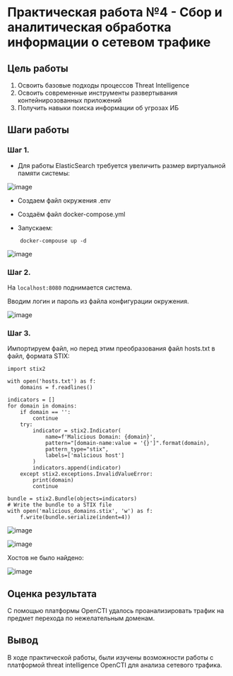 # Практическая работа №4 - Сбор и аналитическая обработка информации о сетевом трафике

## Цель работы

1.  Освоить базовые подходы процессов Threat Intelligence
2.  Освоить современные инструменты развертывания контейнирозованных
    приложений
3.  Получить навыки поиска информации об угрозах ИБ

## Шаги работы

### Шаг 1. 

- Для работы ElasticSearch требуется увеличить размер виртуальной памяти системы:

![image](https://github.com/l-karian-l/Karyakina_ThreatHunting/assets/72932728/6e328b76-8a94-4c59-912a-698f3ee7e1e6)

- Cоздаем файл окружения .env

- Создаём файл docker-compose.yml

- Запускаем:

```
    docker-compouse up -d
```

![image](https://github.com/l-karian-l/Karyakina_ThreatHunting/assets/72932728/53f11ea0-a1c2-4449-910f-19adb6aae774)

### Шаг 2.

На `localhost:8080` поднимается система.

Вводим логин и пароль из файла конфигурации окружения.

![image](https://github.com/l-karian-l/Karyakina_ThreatHunting/assets/72932728/78a2334e-c26f-42cb-a02d-0578de0e14d0)

### Шаг 3.

Импортируем файл, но перед этим преобразования файл hosts.txt в файл, формата STIX:

```
import stix2

with open('hosts.txt') as f:
    domains = f.readlines()

indicators = []
for domain in domains:
    if domain == '':
        continue
    try:
        indicator = stix2.Indicator(
            name=f'Malicious Domain: {domain}',
            pattern="[domain-name:value = '{}']".format(domain),
            pattern_type="stix",
            labels=['malicious host']
        )
        indicators.append(indicator)
    except stix2.exceptions.InvalidValueError:
        print(domain)
        continue
    
bundle = stix2.Bundle(objects=indicators)
# Write the bundle to a STIX file
with open('malicious_domains.stix', 'w') as f:
    f.write(bundle.serialize(indent=4))
```

![image](https://github.com/l-karian-l/Karyakina_ThreatHunting/assets/72932728/d3488ab1-c259-4e0b-a9da-431c98ea7864)

![image](https://github.com/l-karian-l/Karyakina_ThreatHunting/assets/72932728/77b84d60-113f-425e-bef4-831c5dcfb168)

Хостов не было найдено:

![image](https://github.com/l-karian-l/Karyakina_ThreatHunting/assets/72932728/81ff4828-21c3-468e-8f00-287cf80aefef)

## Оценка результата

С помощью платформы OpenCTI удалось проанализировать трафик на предмет перехода по нежелательным доменам.

## Вывод

В ходе практической работы, были изучены возможности работы с платформой threat intelligence OpenCTI для анализа сетевого трафика.
